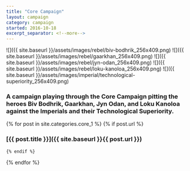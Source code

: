 ```yaml
---
title: "Core Campaign"
layout: campaign
category: campaign
started: 2016-10-18
excerpt_separator: <!--more-->
---
```


<div id="cards"></div>

![]({{ site.baseurl }}/assets/images/rebel/biv-bodhrik_256x409.png)
![]({{ site.baseurl }}/assets/images/rebel/gaarkhan_256x409.png)
![]({{ site.baseurl }}/assets/images/rebel/jyn-odan_256x409.png)
![]({{ site.baseurl }}/assets/images/rebel/loku-kanoloa_256x409.png)
![]({{ site.baseurl }}/assets/images/imperial/technological-superiority_256x409.png)

### A campaign playing through the Core Campaign pitting the heroes Biv Bodhrik, Gaarkhan, Jyn Odan, and Loku Kanoloa against the Imperials and their Technological Superiority.

<!--more-->

{% for post in site.categories.core_1 %}
    {% if post.url %}
### [{{ post.title }}]({{ site.baseurl }}{{ post.url }})
    {% endif %}
{% endfor %}    